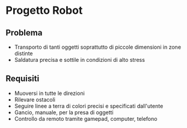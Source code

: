 # Progetto Robot
## Problema
* Transporto di tanti oggetti soprattutto di piccole dimensioni in zone distinte
* Saldatura precisa e sottile in condizioni di alto stress
## Requisiti
* Muoversi in tutte le direzioni
* Rilevare ostacoli
* Seguire linee a terra di colori precisi e specificati dall'utente
* Gancio, manuale, per la presa di oggetti
* Controllo da remoto tramite gamepad, computer, telefono
